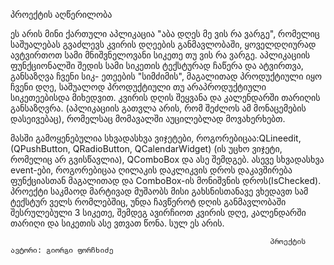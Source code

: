 პროექტის აღწერილობა


 ეს არის მინი ქართული აპლიკაცია "აბა დღეს მე ვის რა ვარგე", რომელიც საშუალებას გვაძლევს კვირის
დღეების განმავლობაში, ყოველდღიურად ავტვირთოთ სამი მნიშვნელოვანი სიკეთე თუ ვის რა ვარგე.
აპლიკაციის ფუნქციონალში შედის სამი სიკეთის ტექსტურად ჩაწერა და ატვირთვა, განსაზღვა ჩვენი სიკ-
ეთეების "სიმძიმის", მაგალითად პროდუქტიული იყო ჩვენი დღე, საშუალოდ პროდუქტიული თუ არაპროდუქტიული
სიკეთეებისდა მიხედვით. კვირის დღის შეყვანა და კალენდარში თარიღის განსაზღვრა. (აპლიკაციის გათვლა არის, რომ
შეძლოს ამ მონაცემების დასეივებაც), რომელსაც მომავალში აუცილებლად მოვახერხებთ.

  მასში გამოყენებულია სხვადასხვა ვიჯეტები, როგორებიცაა:QLineedit, (QPushButton, QRadioButton, QCalendarWidget)
(ის უცხო ვიჯეტი, რომელიც არ გვისწავლია), QComboBox და ასე შემდგებ. ასევე სხვადასხვა event-ები, როგორებიცაა
ღილაკის დაკლიკვის დროს დაკავშირება ფუნქციასთან მაგალითად და ComboBox-ის მონიშვნის დროს(IsChecked).
  პროექტი საკმაოდ მარტივად მუშაობს მისი გახსნისთანავე ვხედავთ სამ ტექსტურ ველს რომლებშიც, უნდა
ჩავწეროტ დღის განმავლობაში შესრულებული 3 სიკეთე, შემდეგ ავირჩიოთ კვირის დღე, კალენდარში თარიღი და სიკეთის
ასე ვთვათ წონა. სულ ეს არის.

                                                              პროექტის ავტორი: გიორგი ფორჩხიძე
